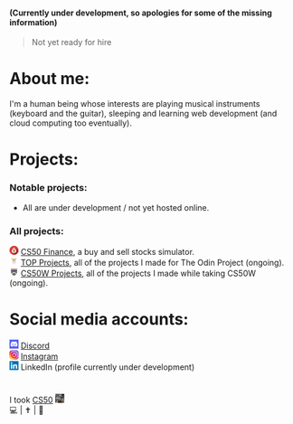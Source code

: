 #### (Currently under development, so apologies for some of the missing information)  
> Not yet ready for hire  

# About me:
  
I'm a human being whose interests are playing musical instruments (keyboard and the guitar), sleeping and learning web development (and cloud computing too eventually).
  
# Projects:
  
### Notable projects:
* All are under development / not yet hosted online.  

### All projects:
![finance logo](https://github.com/AncientSoup/AncientSoup/blob/main/finance.png) [CS50 Finance](https://github.com/AncientSoup/cs50_finance), a buy and sell stocks simulator.  
![odinProject logo](https://github.com/AncientSoup/AncientSoup/blob/main/odin_project.png) [TOP Projects](https://github.com/AncientSoup/TOP-Projects), all of the projects I made for The Odin Project (ongoing).  
![harvardES logo](https://github.com/AncientSoup/AncientSoup/blob/main/cs50w.png) [CS50W Projects](https://github.com/AncientSoup/CS50W-Projects), all of the projects I made while taking CS50W (ongoing).  
  
# Social media accounts:
![discord logo](https://github.com/AncientSoup/AncientSoup/blob/main/discord.png) [Discord](https://discord.com/users/704914462238310450)  
![instagram logo](https://github.com/AncientSoup/AncientSoup/blob/main/insta.png) [Instagram](https://www.instagram.com/adobong_sunog)  
![linkedin logo](https://github.com/AncientSoup/AncientSoup/blob/main/linkedin.png) LinkedIn (profile currently under development)
#  
I took [CS50](https://cs50.harvard.edu/) ![cs50 logo](https://github.com/AncientSoup/AncientSoup/blob/main/favicon-16x16.png)  
💻 | ✝ | 🎸
<!---
AncientSoup/AncientSoup is a ✨ special ✨ repository because its `README.md` (this file) appears on your GitHub profile.
You can click the Preview link to take a look at your changes.
--->
